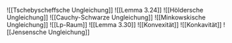 ![[Tschebyscheffsche Ungleichung]]
![[Lemma 3.24]]
![[Höldersche Ungleichung]]
![[Cauchy-Schwarze Ungleichung]]
![[Minkowskische Ungleichung]]
![[Lp-Raum]]
![[Lemma 3.30]]
![[Konvexität]]
![[Konkavität]]
![[Jensensche Ungleichung]]